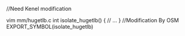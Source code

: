 //Need Kenel modification

vim mm/hugetlb.c
int isolate_hugetlb()
{
  // ...
}
//Modification By OSM
EXPORT_SYMBOL(isolate_hugetlb)
